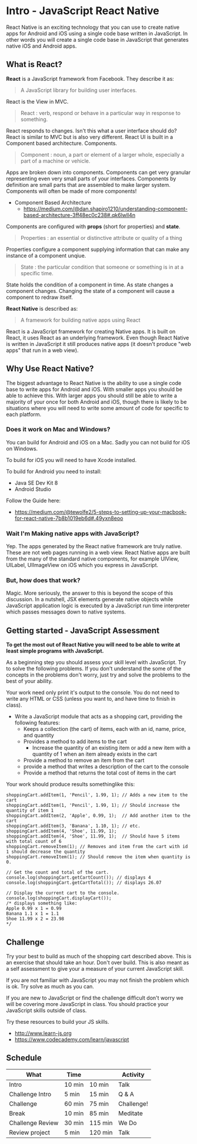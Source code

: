 # Intro - JavaScript React Native 

React Native is an exciting technology that you can use to create native apps for 
Android and iOS using a single code base written in JavaScript. In other words you will 
create a single code base in JavaScript that generates native iOS and Android apps. 

## What is React?

**React** is a JavaScript framework from Facebook. They describe it as: 

> A JavaScript library for building user interfaces.

React is the View in MVC.

> React : verb, respond or behave in a particular way in response to something.

React responds to changes. Isn't this what a user interface should do? React is similar 
to MVC but is also very different. React UI is built in a Component based architecture. 
Components.

> Component : noun, a part or element of a larger whole, especially a part of a machine 
> or vehicle.

Apps are broken down into components. Components can get very granular representing 
even very small parts of your interfaces. Components by definition are small parts 
that are assembled to make larger system. Components will often be made of more components!

- Component Based Architecture
    - https://medium.com/@dan.shapiro1210/understanding-component-based-architecture-3ff48ec0c238#.qk6lwll4n

Components are configured with **props** (short for properties) and **state**. 

> Properties : an essential or distinctive attribute or quality of a thing

Properties configure a component supplying information that can make any instance of 
a component unqiue.

> State : the particular condition that someone or something is in at a specific time.

State holds the condition of a component in time. As state changes a component changes. 
Changing the state of a component will cause a component to redraw itself.

**React Native** is described as:

> A framework for building native apps using React

React is a JavaScript framework for creating Native apps. It is built on React, it uses 
React as an underlying framework. Even though React Native is written in  JavaScript it 
still produces native apps (it doesn't produce "web apps" that run in a web view).

## Why Use React Native? 

The biggest advantage to React Native is the ability to use a single code base to write 
apps for Android and iOS. With smaller apps you should be able to achieve this. With 
larger apps you should still be able to write a majority of your once for both 
Android and iOS, though there is likely to be situations where you will need to write 
some amount of code for specific to each platform. 

### Does it work on Mac and Windows? 

You can build for Android and iOS on a Mac. Sadly you can not build for iOS on Windows. 

To build for iOS you will need to have Xcode installed. 

To build for Android you need to install:

- Java SE Dev Kit 8
- Android Studio

Follow the Guide here: 

- https://medium.com/@tewolfe2/5-steps-to-setting-up-your-macbook-for-react-native-7b8b1019eb6d#.49yxn8eoo

### Wait I'm Making native apps with JavaScript?

Yep. The apps generated by the React native framework are truly native. These are not web 
pages running in a web view. React Native apps are built from the many of the standard 
native components, for example UIView, UILabel, UIImageView on iOS which you express in 
JavaScript.

### But, how does that work? 

Magic. More seriously, the answer to this is beyond the scope of this discussion. In a 
nutshell, JSX elements generate native objects while JavaScript application logic is 
executed by a JavaScript run time interpreter which passes messages down to native 
systems. 

## Getting started - JavaScript Assessment

**To get the most out of React Native you will need to be able to write at least 
simple programs with JavaScript.**

As a beginning step you should assess your skill level with JavaScript. Try to 
solve the following problems. If you don't understand the some of the concepts 
in the problems don't worry, just try and solve the problems to the best of your
ability. 

Your work need only print it's output to the console. You do not need to 
write any HTML or CSS (unless you want to, and have time to finish in class). 

- Write a JavaScript module that acts as a shopping cart, providing the following 
features: 
    - Keeps a collection (the cart) of items, each with an id, name, price, and quantity
    - Provides a method to add items to the cart
        - Increase the quantity of an existing item or add a new item with a quantity of 1
        when an item already exists in the cart
    - Provide a method to remove an item from the cart
    - provide a method that writes a description of the cart to the console
    - Provide a method that returns the total cost of items in the cart
    
Your work should produce results somethinglike this:

```
shoppingCart.addItem(1, 'Pencil', 1.99, 1); // Adds a new item to the cart
shoppingCart.addItem(1, 'Pencil', 1.99, 1); // Should increase the quantity of item 1
shoppingCart.addItem(2, 'Apple', 0.99, 1);  // Add another item to the cart
shoppingCart.addItem(3, 'Banana', 1.10, 1); // etc. 
shoppingCart.addItem(4, 'Shoe', 11.99, 1);
shoppingCart.addItem(4, 'Shoe', 11.99, 1);  // Should have 5 items with total count of 6
shoppingCart.removeItem(1); // Removes and item from the cart with id 1 should decrease the quantity
shoppingCart.removeItem(1); // Should remove the item when quantity is 0. 

// Get the count and total of the cart. 
console.log(shoppingCart.getCartCount()); // displays 4
console.log(shoppingCart.getCartTotal()); // displays 26.07 

// Display the current cart to the console. 
console.log(shoppingCart.displayCart());  
/* displays something like: 
Apple 0.99 x 1 = 0.99
Banana 1.1 x 1 = 1.1
Shoe 11.99 x 2 = 23.98
*/
```
    
## Challenge 

Try your best to build as much of the shopping cart described above. This is an exercise
that should take an hour. Don't over build. This is also meant as a self assessment to 
give your a measure of your current JavaScript skill. 

If you are not familiar with JavaScript you may not finish the problem which is ok. Try 
solve as much as you can. 

If you are new to JavaScript or find the challenge difficult don't worry we will be 
covering more JavaScript in class. You should practice your JavaScript skills outside 
of class. 

Try these resources to build your JS skills. 

- http://www.learn-js.org
- https://www.codecademy.com/learn/javascript

## Schedule 

| What            | Time |        | Activity   |
|-----------------|------|--------|------------|
|Intro            |10 min|  10 min| Talk       |
|Challenge Intro  | 5 min|  15 min| Q & A      |
|Challenge        |60 min|  75 min| Challenge! |
|Break            |10 min|  85 min| Meditate   |
|Challenge Review |30 min| 115 min| We Do      |
|Review project   | 5 min| 120 min| Talk       |

